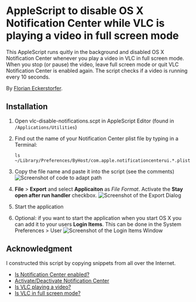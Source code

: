 AppleScript to disable OS X Notification Center while VLC is playing a video in full screen mode
================================================================================================

This AppleScript runs quitly in the background and disabled OS X Notification Center whenever you play a video in VLC in full screen mode. When you stop (or pause) the video, leave full screen mode or quit VLC Notification Center is enabled again. The script checks if a video is running every 10 seconds.

By [Florian Eckerstorfer](http://florianeckerstorfer.com).

Installation
------------

1. Open vlc-disable-notifications.scpt in AppleScript Editor (found in `/Applications/Utilities`)
2. Find out the name of your Notification Center plist file by typing in a Terminal:

    `ls ~/Library/Preferences/ByHost/com.apple.notificationcenterui.*.plist`

3. Copy the file name and paste it into the script (see the comments)
    ![Screenshot of code to adapt path](https://raw.github.com/florianeckerstorfer/vlc-disable-notifications/master/doc/screenshot-plist-path.png)
4. **File** > **Export** and select **Applicaiton** as *File Format*. Activate the **Stay open after run handler** checkbox.
    ![Screenshot of the Export Dialog](https://raw.github.com/florianeckerstorfer/vlc-disable-notifications/master/doc/screenshot-export.png)
5. Start the application
6. Optional: if you want to start the application when you start OS X you can add it to your users **Login Items**. This can be done in the System Preferences > User
    ![Screenshot of the Login Items Window](https://raw.github.com/florianeckerstorfer/vlc-disable-notifications/master/doc/screenshot-login-item.png)




Acknowledgment
--------------

I constructed this script by copying snippets from all over the Internet.

* [Is Notification Center enabled?](http://apple.stackexchange.com/questions/59572/get-os-x-notification-center-state-from-the-command-line)
* [Activate/Deactivate Notification Center](http://apple.stackexchange.com/questions/57668/what-hooks-exist-into-notification-center-twitter-so-that-i-can-tweet-programm/57830#57830)
* [Is VLC playing a video?](http://www.adiumxtras.com/index.php?a=xtras&xtra_id=6722)
* [Is VLC in full screen mode?](http://forum.videolan.org/viewtopic.php?f=12&t=98828)
